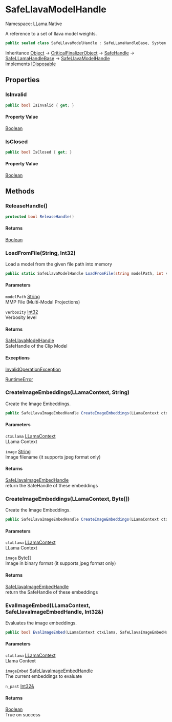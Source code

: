 # SafeLlavaModelHandle

Namespace: LLama.Native

A reference to a set of llava model weights.

```csharp
public sealed class SafeLlavaModelHandle : SafeLLamaHandleBase, System.IDisposable
```

Inheritance [Object](https://docs.microsoft.com/en-us/dotnet/api/system.object) → [CriticalFinalizerObject](https://docs.microsoft.com/en-us/dotnet/api/system.runtime.constrainedexecution.criticalfinalizerobject) → [SafeHandle](https://docs.microsoft.com/en-us/dotnet/api/system.runtime.interopservices.safehandle) → [SafeLLamaHandleBase](./llama.native.safellamahandlebase.md) → [SafeLlavaModelHandle](./llama.native.safellavamodelhandle.md)<br>
Implements [IDisposable](https://docs.microsoft.com/en-us/dotnet/api/system.idisposable)

## Properties

### **IsInvalid**

```csharp
public bool IsInvalid { get; }
```

#### Property Value

[Boolean](https://docs.microsoft.com/en-us/dotnet/api/system.boolean)<br>

### **IsClosed**

```csharp
public bool IsClosed { get; }
```

#### Property Value

[Boolean](https://docs.microsoft.com/en-us/dotnet/api/system.boolean)<br>

## Methods

### **ReleaseHandle()**

```csharp
protected bool ReleaseHandle()
```

#### Returns

[Boolean](https://docs.microsoft.com/en-us/dotnet/api/system.boolean)<br>

### **LoadFromFile(String, Int32)**

Load a model from the given file path into memory

```csharp
public static SafeLlavaModelHandle LoadFromFile(string modelPath, int verbosity)
```

#### Parameters

`modelPath` [String](https://docs.microsoft.com/en-us/dotnet/api/system.string)<br>
MMP File (Multi-Modal Projections)

`verbosity` [Int32](https://docs.microsoft.com/en-us/dotnet/api/system.int32)<br>
Verbosity level

#### Returns

[SafeLlavaModelHandle](./llama.native.safellavamodelhandle.md)<br>
SafeHandle of the Clip Model

#### Exceptions

[InvalidOperationException](https://docs.microsoft.com/en-us/dotnet/api/system.invalidoperationexception)<br>

[RuntimeError](./llama.exceptions.runtimeerror.md)<br>

### **CreateImageEmbeddings(LLamaContext, String)**

Create the Image Embeddings.

```csharp
public SafeLlavaImageEmbedHandle CreateImageEmbeddings(LLamaContext ctxLlama, string image)
```

#### Parameters

`ctxLlama` [LLamaContext](./llama.llamacontext.md)<br>
LLama Context

`image` [String](https://docs.microsoft.com/en-us/dotnet/api/system.string)<br>
Image filename (it supports jpeg format only)

#### Returns

[SafeLlavaImageEmbedHandle](./llama.native.safellavaimageembedhandle.md)<br>
return the SafeHandle of these embeddings

### **CreateImageEmbeddings(LLamaContext, Byte[])**

Create the Image Embeddings.

```csharp
public SafeLlavaImageEmbedHandle CreateImageEmbeddings(LLamaContext ctxLlama, Byte[] image)
```

#### Parameters

`ctxLlama` [LLamaContext](./llama.llamacontext.md)<br>
LLama Context

`image` [Byte[]](https://docs.microsoft.com/en-us/dotnet/api/system.byte)<br>
Image in binary format (it supports jpeg format only)

#### Returns

[SafeLlavaImageEmbedHandle](./llama.native.safellavaimageembedhandle.md)<br>
return the SafeHandle of these embeddings

### **EvalImageEmbed(LLamaContext, SafeLlavaImageEmbedHandle, Int32&)**

Evaluates the image embeddings.

```csharp
public bool EvalImageEmbed(LLamaContext ctxLlama, SafeLlavaImageEmbedHandle imageEmbed, Int32& n_past)
```

#### Parameters

`ctxLlama` [LLamaContext](./llama.llamacontext.md)<br>
Llama Context

`imageEmbed` [SafeLlavaImageEmbedHandle](./llama.native.safellavaimageembedhandle.md)<br>
The current embeddings to evaluate

`n_past` [Int32&](https://docs.microsoft.com/en-us/dotnet/api/system.int32&)<br>

#### Returns

[Boolean](https://docs.microsoft.com/en-us/dotnet/api/system.boolean)<br>
True on success
